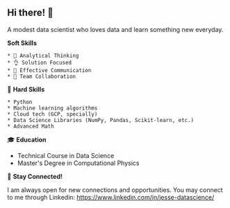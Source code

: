 ## Hi there! 🐋

A modest data scientist who loves data and learn something new everyday.

**Soft Skills**

    * 🧠 Analytical Thinking
    * 👌 Solution Focused
    * 🎤 Effective Communication
    * 🤝 Team Collaboration

🧰 **Hard Skills**

    * Python
    * Machine learning algorithms
    * Cloud tech (GCP, specially)
    * Data Science Libraries (NumPy, Pandas, Scikit-learn, etc.)
    * Advanced Math

🎓 **Education**

* Technical Course in Data Science
* Master's Degree in Computational Physics

🤙 **Stay Connected!**  

I am always open for new connections and opportunities. You may connect to me through Linkedin: https://www.linkedin.com/in/jesse-datascience/

